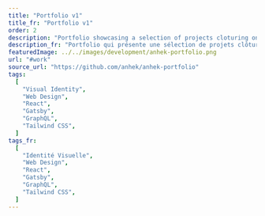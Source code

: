 ```yaml
---
title: "Portfolio v1"
title_fr: "Portfolio v1"
order: 2
description: "Portfolio showcasing a selection of projects cloturing one year of web programming learning."
description_fr: "Portfolio qui présente une sélection de projets clôturant un an d’apprentissage en programmation Web."
featuredImage: ../../images/development/anhek-portfolio.png
url: "#work"
source_url: "https://github.com/anhek/anhek-portfolio"
tags:
  [
    "Visual Identity",
    "Web Design",
    "React",
    "Gatsby",
    "GraphQL",
    "Tailwind CSS",
  ]
tags_fr:
  [
    "Identité Visuelle",
    "Web Design",
    "React",
    "Gatsby",
    "GraphQL",
    "Tailwind CSS",
  ]
---
```

